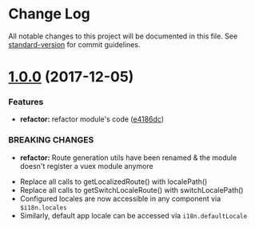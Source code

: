# Change Log

All notable changes to this project will be documented in this file. See [standard-version](https://github.com/conventional-changelog/standard-version) for commit guidelines.

<a name="1.0.0"></a>
# [1.0.0](https://github.com/paulgv/nuxt-i18n/compare/v0.1.0...v1.0.0) (2017-12-05)


### Features

* **refactor:** refactor module's code ([e4186dc](https://github.com/paulgv/nuxt-i18n/commit/e4186dc))


### BREAKING CHANGES

* **refactor:** Route generation utils have been renamed & the module doesn't register a vuex module anymore

- Replace all calls to getLocalizedRoute() with localePath()
- Replace all calls to getSwitchLocaleRoute() with switchLocalePath()
- Configured locales are now accessible in any component via `$i18n.locales`
- Similarly, default app locale can be accessed via `i18n.defaultLocale`
